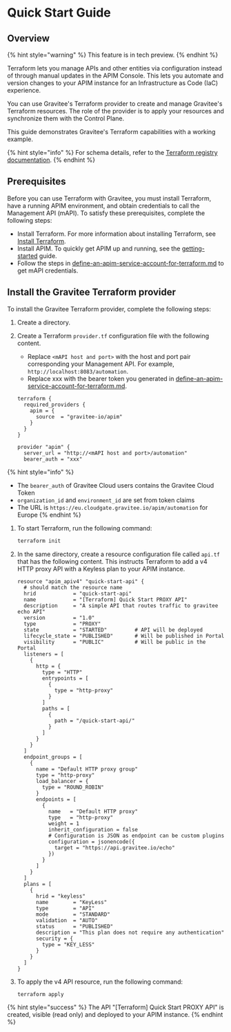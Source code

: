 # Quick Start Guide

## Overview

{% hint style="warning" %}
This feature is in tech preview.
{% endhint %}

Terraform lets you manage APIs and other entities via configuration instead of through manual updates in the APIM Console. This lets you automate and version changes to your APIM instance for an Infrastructure as Code (IaC) experience.

You can use Gravitee's Terraform provider to create and manage Gravitee's Terraform resources. The role of the provider is to apply your resources and synchronize them with the Control Plane.

This guide demonstrates Gravitee's Terraform capabilities with a working example.

{% hint style="info" %}
For schema details, refer to the [Terraform registry documentation](https://registry.terraform.io/providers/gravitee-io/apim).
{% endhint %}

## Prerequisites

Before you can use Terraform with Gravitee, you must install Terraform, have a running APIM environment, and obtain credentials to call the Management API (mAPI). To satisfy these prerequisites, complete the following steps:

* Install Terraform. For more information about installing Terraform, see [Install Terraform](https://developer.hashicorp.com/terraform/tutorials/aws-get-started/install-cli).
* Install APIM. To quickly get APIM up and running, see the [getting-started](../getting-started/ "mention") guide.
* Follow the steps in [define-an-apim-service-account-for-terraform.md](define-an-apim-service-account-for-terraform.md "mention") to get mAPI credentials.

## Install the Gravitee Terraform provider

To install the Gravitee Terraform provider, complete the following steps:

1. Create a directory.
2.  Create a Terraform `provider.tf` configuration file with the following content.

    * Replace `<mAPI host and port>` with the host and port pair corresponding your Management API. For example, `http://localhost:8083/automation`.
    * Replace xxx with the bearer token you generated in [define-an-apim-service-account-for-terraform.md](define-an-apim-service-account-for-terraform.md "mention").

    ```hcl
    terraform {
      required_providers {
        apim = {
          source  = "gravitee-io/apim"
        }
      }
    }

    provider "apim" {
      server_url = "http://<mAPI host and port>/automation"
      bearer_auth = "xxx"

    ```

{% hint style="info" %}
* The `bearer_auth` of Gravitee Cloud users contains the Gravitee Cloud Token
* `organization_id` and `environment_id` are set from token claims
* The URL is `https://eu.cloudgate.gravitee.io/apim/automation` for Europe&#x20;
{% endhint %}

1.  To start Terraform, run the following command:

    ```bash
    terraform init
    ```
2.  In the same directory, create a resource configuration file called `api.tf` that has the following content. This instructs Terraform to add a v4 HTTP proxy API with a Keyless plan to your APIM instance.

    ```hcl
    resource "apim_apiv4" "quick-start-api" {
      # should match the resource name
      hrid            = "quick-start-api"
      name            = "[Terraform] Quick Start PROXY API"
      description     = "A simple API that routes traffic to gravitee echo API"
      version         = "1.0"
      type            = "PROXY"
      state           = "STARTED"         # API will be deployed
      lifecycle_state = "PUBLISHED"       # Will be published in Portal 
      visibility      = "PUBLIC"          # Will be public in the Portal
      listeners = [
        {
          http = {
            type = "HTTP"
            entrypoints = [
              {
                type = "http-proxy"
              }
            ]
            paths = [
              {
                path = "/quick-start-api/"
              }
            ]
          }
        }
      ]
      endpoint_groups = [
        {
          name = "Default HTTP proxy group"
          type = "http-proxy"
          load_balancer = {
            type = "ROUND_ROBIN"
          }
          endpoints = [
            {
              name   = "Default HTTP proxy"
              type   = "http-proxy"
              weight = 1
              inherit_configuration = false
              # Configuration is JSON as endpoint can be custom plugins
              configuration = jsonencode({
                target = "https://api.gravitee.io/echo"
              })
            }
          ]
        }
      ]
      plans = [ 
        {
          hrid = "keyless"
          name        = "KeyLess"
          type        = "API"
          mode        = "STANDARD"
          validation  = "AUTO"
          status      = "PUBLISHED"
          description = "This plan does not require any authentication"
          security = {
            type = "KEY_LESS"
          }
        }
      ]
    }

    ```
3.  To apply the v4 API resource, run the following command:

    ```bash
    terraform apply
    ```

{% hint style="success" %}
The API "\[Terraform] Quick Start PROXY API" is created, visible (read only) and deployed to your APIM instance.
{% endhint %}
